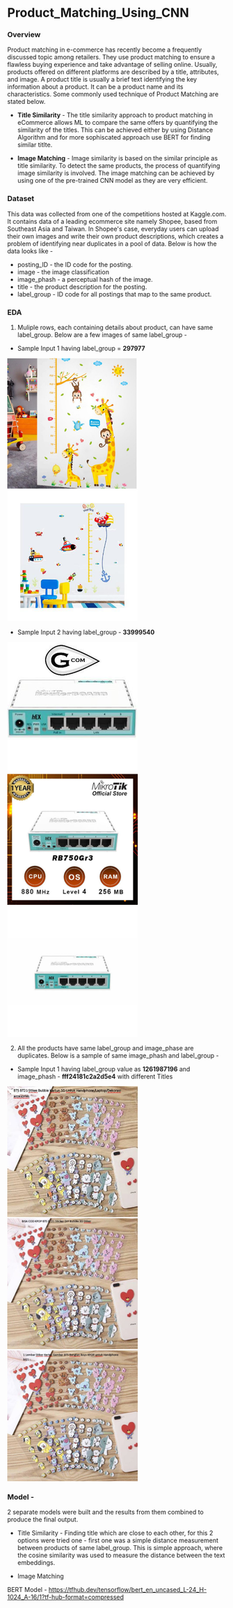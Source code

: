 # Product_Matching_Using_CNN

### Overview
Product matching in e-commerce has recently become a frequently discussed topic among retailers. They use product matching to ensure a flawless buying experience and take advantage of selling online. Usually, products offered on different platforms are described by a title, attributes, and image. A product title is usually a brief text identifying the key information about a product. It can be a product name and its characteristics. Some commonly used technique of Product Matching are stated below.

- **Title Similarity** - The title similarity approach to product matching in eCommerce allows ML to compare the same offers by quantifying the similarity of the titles. This can be achieved either by using Distance Algorithm and for more sophiscated approach use BERT for finding similar titlte.

- **Image Matching** - Image similarity is based on the similar principle as title similarity. To detect the same products, the process of quantifying image similarity is involved. The image matching can be achieved by using one of the pre-trained CNN model as they are very efficient.

### Dataset
This data was collected from one of the competitions hosted at Kaggle.com. It contains data of a leading ecommerce site namely Shopee, based from Southeast Asia and Taiwan. In Shopee's case, everyday users can upload their own images and write their own product descriptions, which creates a problem of identifying near duplicates in a pool of data. Below is how the data looks like - 

- posting_ID - the ID code for the posting.
- image - the image classification 
- image_phash - a perceptual hash of the image.
- title - the product description for the posting.
- label_group - ID code for all postings that map to the same product.

### EDA

1. Muliple rows, each containing details about product, can have same label_group. Below are a few images of same label_group -

- Sample Input 1 having label_group = **297977**
<p float="left">
<img src="https://github.com/Ruparna25/Product_Matching_Using_CNN/blob/main/Images/eg_1_a.jpg" width="300" height="300">
<img src="https://github.com/Ruparna25/Product_Matching_Using_CNN/blob/main/Images/eg_1_b.jpg" width="300" height="300">
</p>

- Sample Input 2 having label_group - **33999540**
<p float="left">
  <img src="https://github.com/Ruparna25/Product_Matching_Using_CNN/blob/main/Images/eg_2_a.jpg" width="300" height="300">
  <img src="https://github.com/Ruparna25/Product_Matching_Using_CNN/blob/main/Images/eg_2_b.jpg" width="300" height="300">
  <img src="https://github.com/Ruparna25/Product_Matching_Using_CNN/blob/main/Images/eg_3_b.jpg" width="300" height="300">
</p>

2. All the products have same label_group and image_phase are duplicates. Below is a sample of same image_phash and label_group -

- Sample Input 1 having label_group value as **1261987196** and image_phash - **fff24181c2a2d5e4** with different Titles

<p float="left">
  <img src="https://github.com/Ruparna25/Product_Matching_Using_CNN/blob/main/Images/img_phash_1.JPG" width="300" height="300">
  <img src="https://github.com/Ruparna25/Product_Matching_Using_CNN/blob/main/Images/img_phash_2.JPG" width="300" height="300">
  <img src="https://github.com/Ruparna25/Product_Matching_Using_CNN/blob/main/Images/img_phash_3.JPG" width="300" height="300">
</p>

### Model -
2 separate models were built and the results from them combined to produce the final output. 
- Title Similarity - Finding title which are close to each other, for this 2 options were tried one - first one was a simple distance measurement between products of same label_group. This is simple approach, where the cosine similarity was used to measure the distance between the text embeddings.


- Image Matching


BERT Model - https://tfhub.dev/tensorflow/bert_en_uncased_L-24_H-1024_A-16/1?tf-hub-format=compressed

